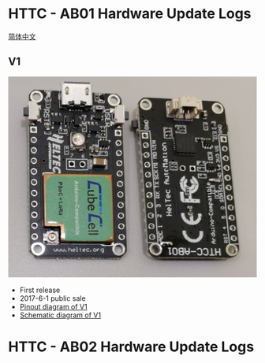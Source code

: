 # HTTC - AB01 Hardware Update Logs
[简体中文](https://heltec-automation.readthedocs.io/zh_CN/latest/cubecell/dev-board/htcc-ab01/hardware_update_log.html)
## V1

![](img/hardware_update_log/01.png)

- First release
- 2017-6-1 public sale
- [Pinout diagram of V1](http://resource.heltec.cn/download/CubeCell/HTCC-AB01/HTCC-AB01_PinoutDiagram.pdf)
- [Schematic diagram of V1](http://resource.heltec.cn/download/CubeCell/HTCC-AB01/HTCC-AB01_SchematicDiagram.pdf)

# HTTC - AB02 Hardware Update Logs
